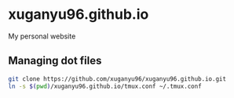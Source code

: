 # xuganyu96.github.io
My personal website

## Managing dot files

```bash
git clone https://github.com/xuganyu96/xuganyu96.github.io.git
ln -s $(pwd)/xuganyu96.github.io/tmux.conf ~/.tmux.conf
```
